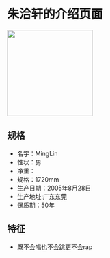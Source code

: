 # 朱洽轩的介绍页面

<img src="
[1]: https://cdn.jsdelivr.net/gh/minglinxuan/txl/t/zqx.jpg" width = "200" height = "200"  /><br>
## 规格
 - 名字：MingLin
 - 性状：男
 - 净重：
 - 规格：1720mm
 - 生产日期：2005年8月28日
 - 生产地址:广东东莞
 - 保质期：50年

特征
--

 - 既不会唱也不会跳更不会rap